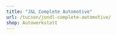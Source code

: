 ```yaml
---
title: "J&L Complete Automotive"
url: /tucson/jundl-complete-automotive/
shop: Autowerkstatt
---
```

